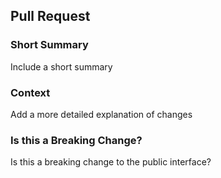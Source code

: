 ## Pull Request

### Short Summary
Include a short summary

### Context
Add a more detailed explanation of changes

### Is this a Breaking Change?
Is this a breaking change to the public interface?